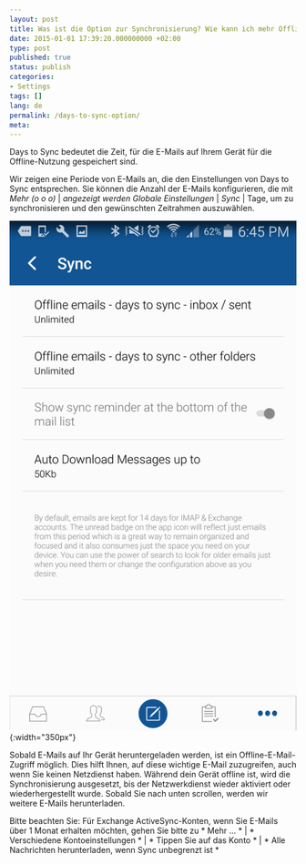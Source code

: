 ```yaml
---
layout: post
title: Was ist die Option zur Synchronisierung? Wie kann ich mehr Offline-E-Mails auf meinem speichern? Gerät?
date: 2015-01-01 17:39:20.000000000 +02:00
type: post
published: true
status: publish
categories:
- Settings
tags: []
lang: de
permalink: /days-to-sync-option/
meta:
---
```


Days to Sync bedeutet die Zeit, für die E-Mails auf Ihrem Gerät für die Offline-Nutzung gespeichert sind.

Wir zeigen eine Periode von E-Mails an, die den Einstellungen von Days to Sync entsprechen. Sie können die Anzahl der E-Mails konfigurieren, die mit *Mehr (o o o)* \| *angezeigt werden Globale Einstellungen* \| *Sync* \| Tage, um zu synchronisieren und den gewünschten Zeitrahmen auszuwählen. 

![Days to sync BlueMail](/assets/Screenshot_2016-12-15-18-45-07.png){:width="350px"}

Sobald E-Mails auf Ihr Gerät heruntergeladen werden, ist ein Offline-E-Mail-Zugriff möglich. Dies hilft Ihnen, auf diese wichtige E-Mail zuzugreifen, auch wenn Sie keinen Netzdienst haben. Während dein Gerät offline ist, wird die Synchronisierung ausgesetzt, bis der Netzwerkdienst wieder aktiviert oder wiederhergestellt wurde. Sobald Sie nach unten scrollen, werden wir weitere E-Mails herunterladen.

Bitte beachten Sie: Für Exchange ActiveSync-Konten, wenn Sie E-Mails über 1 Monat erhalten möchten, gehen Sie bitte zu * Mehr ... * \| * Verschiedene Kontoeinstellungen * \| * Tippen Sie auf das Konto * \| * Alle Nachrichten herunterladen, wenn Sync unbegrenzt ist *
